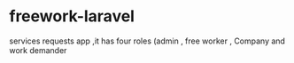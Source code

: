 # freework-laravel
services requests app ,it has four roles (admin , free worker , Company and work demander
